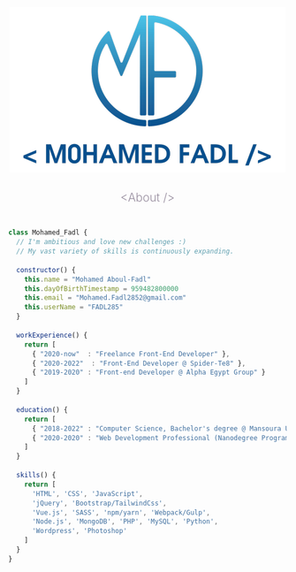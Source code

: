 <p align="center">
  <img src="fadl.png" alt="Mohamed Fadl" />
</p>

<h2 align="center" style="font-weight: 300; color: #988e9f; margin-bottom: 25px;">&lt;About /&gt;</h2>

```javascript

class Mohamed_Fadl {
  // I'm ambitious and love new challenges :)
  // My vast variety of skills is continuously expanding.

  constructor() {
    this.name = "Mohamed Aboul-Fadl"
    this.dayOfBirthTimestamp = 959482800000
    this.email = "Mohamed.Fadl2852@gmail.com"
    this.userName = "FADL285"
  }

  workExperience() {
    return [
      { "2020-now"  : "Freelance Front-End Developer" },
      { "2020-2022"  : "Front-End Developer @ Spider-Te8" },
      { "2019-2020" : "Front-end Developer @ Alpha Egypt Group" }
    ]      
  }

  education() {
    return [
      { "2018-2022" : "Computer Science, Bachelor's degree @ Mansoura University" },
      { "2020-2020" : "Web Development Professional (Nanodegree Program) @ Udacity - 4 Months" }
    ]
  }
  
  skills() {
    return [ 
      'HTML', 'CSS', 'JavaScript',
      'jQuery', 'Bootstrap/TailwindCss',
      'Vue.js', 'SASS', 'npm/yarn', 'Webpack/Gulp',
      'Node.js', 'MongoDB', 'PHP', 'MySQL', 'Python',
      'Wordpress', 'Photoshop'
    ]
  }
}
```
